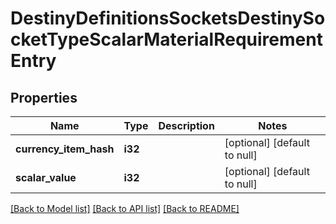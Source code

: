 # DestinyDefinitionsSocketsDestinySocketTypeScalarMaterialRequirementEntry

## Properties
Name | Type | Description | Notes
------------ | ------------- | ------------- | -------------
**currency_item_hash** | **i32** |  | [optional] [default to null]
**scalar_value** | **i32** |  | [optional] [default to null]

[[Back to Model list]](../README.md#documentation-for-models) [[Back to API list]](../README.md#documentation-for-api-endpoints) [[Back to README]](../README.md)


